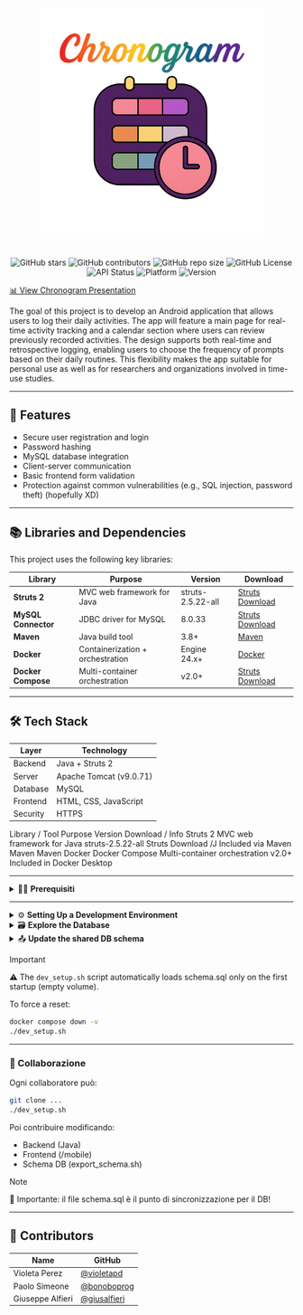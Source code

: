 <p align="center">
  <img src="docs/Logo.png" alt="Chronogram Title" width="400"/>
</p>


<p align="center" style="margin-top: 40px;">
    <img src="https://img.shields.io/github/stars/bonoboprog/Chronogram?style=plastic&color=FF2E2E&labelColor=2d0052" alt="GitHub stars">         <!-- Rosso -->
    <img src="https://img.shields.io/github/contributors/bonoboprog/Chronogram?style=plastic&color=FF7F00&labelColor=2d0052" alt="GitHub contributors"> <!-- Arancione -->
    <img src="https://img.shields.io/github/repo-size/bonoboprog/Chronogram?style=plastic&color=FFFF33&labelColor=2d0052" alt="GitHub repo size">  <!-- Giallo -->
    <img src="https://img.shields.io/github/license/bonoboprog/Chronogram?style=plastic&color=33FF33&labelColor=2d0052" alt="GitHub License">     <!-- Verde -->
    <img src="https://img.shields.io/badge/API%20Status-stable-33CCFF?style=plastic&labelColor=2d0052" alt="API Status">                          <!-- Azzurro -->
    <img src="https://img.shields.io/badge/Platform-Android-6666FF?style=plastic&labelColor=2d0052" alt="Platform">                               <!-- Blu -->
    <img src="https://img.shields.io/badge/Version-1.0.0-CC66FF?style=plastic&labelColor=2d0052" alt="Version">                                   <!-- Viola -->
</p>








[📊 View Chronogram Presentation](https://docs.google.com/presentation/d/14NgOd5NSt-bIzUknydG7A0ilcgBkQL68LGOZmH8EEhI/edit?slide=id.g35803e53045_1_16)


The goal of this project is to develop an Android application that allows users to log their daily activities. The app will feature a main page for real-time activity tracking and a calendar section where users can review previously recorded activities. The design supports both real-time and retrospective logging, enabling users to choose the frequency of prompts based on their daily routines. This flexibility makes the app suitable for personal use as well as for researchers and organizations involved in time-use studies.

---

## 🚀 Features

- Secure user registration and login
- Password hashing 
- MySQL database integration
- Client-server communication
- Basic frontend form validation
- Protection against common vulnerabilities (e.g., SQL injection, password theft) (hopefully XD)

---

## 📚 Libraries and Dependencies

This project uses the following key libraries:

| Library               | Purpose                                      | Version              | Download                                            |
|-----------------------|----------------------------------------------|----------------------|-----------------------------------------------------|
| **Struts 2**          | MVC web framework for Java                   | struts-2.5.22-all    | [Struts Download](https://archive.apache.org/dist/struts/2.5.22/) |
| **MySQL Connector**   | JDBC driver for MySQL	                       | 8.0.33               |  [Struts Download](https://archive.apache.org/dist/struts/2.5.22/) |
| **Maven**          |  Java build tool                 | 3.8+    | [Maven](https://maven.apache.org/) |
| **Docker**          | Containerization + orchestration                   | Engine 24.x+    | [Docker](https://www.docker.com/) |
| **Docker Compose**          | Multi-container orchestration                   | v2.0+    | [Struts Download](https://archive.apache.org/dist/struts/2.5.22/) |

---

## 🛠️ Tech Stack

| Layer       | Technology             |
|-------------|------------------------|
| Backend     | Java + Struts 2        |
| Server      | Apache Tomcat (v9.0.71)|
| Database    | MySQL                  |
| Frontend    | HTML, CSS, JavaScript  |
| Security    | HTTPS                  |


Library / Tool	Purpose	Version	Download / Info
Struts 2	MVC web framework for Java	struts-2.5.22-all	Struts Download
/J		Included via Maven
Maven			Maven
			Docker
Docker Compose	Multi-container orchestration	v2.0+	Included in Docker Desktop



---
<details>
<summary>🧑‍💻 <strong>Prerequisiti</strong></summary>

- [x] Docker
- [x] Java 8+
- [x] Maven
- [x] Node.js + Ionic CLI (`npm install -g @ionic/cli`)
- [ ] (Opzionale) MySQL Workbench per visualizzare lo schema

</details>

---

<details>
<summary>⚙️ <strong>Setting Up a Development Environment</strong></summary>

 1. **Clone the repository**
    ```bash
    git clone https://github.com/bonoboprog/DPN_APP.git
    cd DPN_APP
    ```

 2. **Execute the Complete Setup Script**

    ```bash
    ./dev_setup.sh
    ```

    This script will:

    - Stop and remove old containers
    - Build the backend (`build.sh`)
    - Start MySQL and Tomcat
    - Initialize the database with `schema.sql`

 3. **Go to:**

     👉 http://localhost:8080/chronogram

</details>



<details> 
<summary>🗃️ <strong>Explore the Database</strong></summary>


 1. **Access via terminal:**

    ```bash
    docker exec -it chronogram-mysql mysql -u chronouser -pchronopass chronogram
    ```

 2. **Verify the tables:**

    ```bash
    SHOW TABLES;
    DESCRIBE nome_tabella;
    ```

</details>



<details> 
<summary>📤 <strong>Update the shared DB schema</strong></summary>

1. **After making EER/Workbench changes → perform *forward engineering* to the MySQL container**

2. **Export the Schema with:**

   ```bash
   ./export_schema.sh
   ```

3. **Version the schema:**

   ```bash
   git add docker/init/schema.sql
   git commit -m "🔄 aggiornata struttura DB"
   git push
   ```


</details>


> [!IMPORTANT]  
> ⚠️ The `dev_setup.sh` script automatically loads schema.sql only on the first startup (empty volume).
>
> To force a reset:
>
>  ```bash
>  docker compose down -v
>  ./dev_setup.sh
>  ```

---

### 🤝 Collaborazione

Ogni collaboratore può:

```bash
git clone ...
./dev_setup.sh
```

Poi contribuire modificando:

- Backend (Java)
- Frontend (/mobile)
- Schema DB (export_schema.sh)

> [!NOTE] 
> 🧠 Importante: il file schema.sql è il punto di sincronizzazione per il DB!

---

## <a name="contributors">👥 Contributors</a>

| Name              |  GitHub                                               |
|-------------------|-------------------------------------------------------|
| Violeta Perez     | [@violetapd](https://github.com/violetapd)            |
| Paolo Simeone     | [@bonoboprog](https://github.com/bonoboprog)          |
| Giuseppe Alfieri  | [@giusalfieri](https://github.com/giusalfieri)        |









